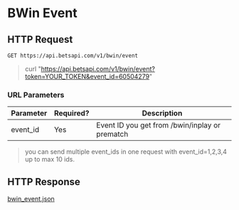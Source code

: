 # BWin Event

## HTTP Request

`GET https://api.betsapi.com/v1/bwin/event`

> curl "https://api.betsapi.com/v1/bwin/event?token=YOUR_TOKEN&event_id=60504279"

### URL Parameters

Parameter | Required? | Description
--------- | ------- | -----------
event_id | Yes | Event ID you get from /bwin/inplay or prematch

> you can send multiple event_ids in one request with event_id=1,2,3,4 up to max 10 ids.

## HTTP Response

<a href="../samples/bwin_event.json" target="_blank">bwin_event.json</a>
